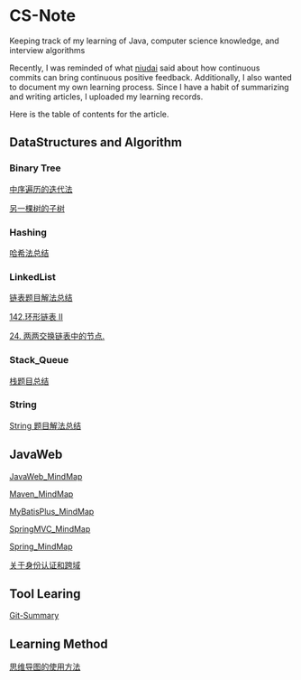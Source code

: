 # CS-Note

Keeping track of my learning of Java, computer science knowledge, and interview algorithms

Recently, I was reminded of what [niudai](https://github.com/niudai/How-to-be-a-good-programmer/blob/e54c22dd3c412ab46c074c723bb70547ccd8887d/doc/abilities/ability_task_driven.md) said about how continuous commits can bring continuous positive feedback. Additionally, I also wanted to document my own learning process. Since I have a habit of summarizing and writing articles, I uploaded my learning records.

Here is the table of contents for the article.

## DataStructures and Algorithm

### Binary Tree

[中序遍历的迭代法](https://github.com/Flow-sandyu/CS-Note/blob/6020e17a7e3ffbeab5269eeaf652d8978fda04dd/DSA/BinaryTree/%E4%B8%AD%E5%BA%8F%E9%81%8D%E5%8E%86%E7%9A%84%E8%BF%AD%E4%BB%A3%E6%B3%95.md)

[另一棵树的子树](https://github.com/Flow-sandyu/CS-Note/blob/6020e17a7e3ffbeab5269eeaf652d8978fda04dd/DSA/BinaryTree/%E5%8F%A6%E4%B8%80%E6%A3%B5%E6%A0%91%E7%9A%84%E5%AD%90%E6%A0%91.md)

### Hashing

[哈希法总结](https://github.com/Flow-sandyu/CS-Note/blob/6020e17a7e3ffbeab5269eeaf652d8978fda04dd/DSA/Hashing/%E5%93%88%E5%B8%8C%E6%B3%95%E6%80%BB%E7%BB%93.md)

### LinkedList

[链表题目解法总结](https://github.com/Flow-sandyu/CS-Note/blob/6020e17a7e3ffbeab5269eeaf652d8978fda04dd/DSA/LinkedList/%E9%93%BE%E8%A1%A8%E9%A2%98%E7%9B%AE%E8%A7%A3%E6%B3%95%E6%80%BB%E7%BB%93.md)

[142.环形链表 II](https://github.com/Flow-sandyu/CS-Note/blob/6020e17a7e3ffbeab5269eeaf652d8978fda04dd/DSA/LinkedList/142.%E7%8E%AF%E5%BD%A2%E9%93%BE%E8%A1%A8%20II.md)

[24. 两两交换链表中的节点.](https://github.com/Flow-sandyu/CS-Note/blob/6020e17a7e3ffbeab5269eeaf652d8978fda04dd/DSA/LinkedList/24.%20%E4%B8%A4%E4%B8%A4%E4%BA%A4%E6%8D%A2%E9%93%BE%E8%A1%A8%E4%B8%AD%E7%9A%84%E8%8A%82%E7%82%B9.md)

### Stack_Queue

[栈题目总结](https://github.com/Flow-sandyu/CS-Note/blob/6020e17a7e3ffbeab5269eeaf652d8978fda04dd/DSA/Stack_Queue/%E6%A0%88%E9%A2%98%E7%9B%AE%E6%80%BB%E7%BB%93.md)

### String

[String 题目解法总结](https://github.com/Flow-sandyu/CS-Note/blob/6020e17a7e3ffbeab5269eeaf652d8978fda04dd/DSA/String/String%E8%A7%A3%E6%B3%95%E6%80%BB%E7%BB%93.md)

## JavaWeb

[JavaWeb_MindMap](https://github.com/Flow-sandyu/CS-Note/blob/6020e17a7e3ffbeab5269eeaf652d8978fda04dd/JavaWeb/JavaWeb_MindMap.md)

[Maven_MindMap](https://github.com/Flow-sandyu/CS-Note/blob/6020e17a7e3ffbeab5269eeaf652d8978fda04dd/JavaWeb/Maven_MindMap.md)

[MyBatisPlus_MindMap](https://github.com/Flow-sandyu/CS-Note/blob/6020e17a7e3ffbeab5269eeaf652d8978fda04dd/JavaWeb/MyBatisPlus_MindMap.md)

[SpringMVC_MindMap](https://github.com/Flow-sandyu/CS-Note/blob/6020e17a7e3ffbeab5269eeaf652d8978fda04dd/JavaWeb/SpringMVC_MindMap.md)

[Spring_MindMap](https://github.com/Flow-sandyu/CS-Note/blob/6020e17a7e3ffbeab5269eeaf652d8978fda04dd/JavaWeb/Spring_MindMap.md)

[关于身份认证和跨域](https://github.com/Flow-sandyu/CS-Note/blob/6020e17a7e3ffbeab5269eeaf652d8978fda04dd/JavaWeb/%E5%85%B3%E4%BA%8E%E8%BA%AB%E4%BB%BD%E8%AE%A4%E8%AF%81%E5%92%8C%E8%B7%A8%E5%9F%9F.md)

## Tool Learing

[Git-Summary](https://github.com/Flow-sandyu/CS-Note/blob/6020e17a7e3ffbeab5269eeaf652d8978fda04dd/Tool/Git/Git-Summary.md)

## Learning Method

[思维导图的使用方法](https://github.com/Flow-sandyu/CS-Note/blob/6020e17a7e3ffbeab5269eeaf652d8978fda04dd/%E5%AD%A6%E4%B9%A0%E6%96%B9%E6%B3%95/mindmap%E5%88%86%E4%BA%AB.md)
